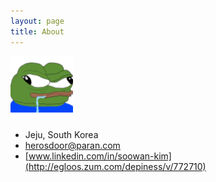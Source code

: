 ```yaml
---
layout: page
title: About
---
```

![about](public/165c2d377c749dfb6.jpg)

- Jeju, South Korea
- herosdoor@paran.com
- [www.linkedin.com/in/soowan-kim](http://egloos.zum.com/depiness/v/772710)
